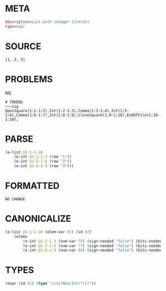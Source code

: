 # META
~~~ini
description=List with integer literals
type=expr
~~~
# SOURCE
~~~roc
[1, 2, 3]
~~~
# PROBLEMS
NIL

~~~
# TOKENS
~~~zig
OpenSquare(1:1-1:2),Int(1:2-1:3),Comma(1:3-1:4),Int(1:5-1:6),Comma(1:6-1:7),Int(1:8-1:9),CloseSquare(1:9-1:10),EndOfFile(1:10-1:10),
~~~
# PARSE
~~~clojure
(e-list @1-1-1-10
	(e-int @1-2-1-3 (raw "1"))
	(e-int @1-5-1-6 (raw "2"))
	(e-int @1-8-1-9 (raw "3")))
~~~
# FORMATTED
~~~roc
NO CHANGE
~~~
# CANONICALIZE
~~~clojure
(e-list @1-1-1-10 (elem-var 81) (id 82)
	(elems
		(e-int @1-2-1-3 (num-var 74) (sign-needed "false") (bits-needed "7") (value "1"))
		(e-int @1-5-1-6 (num-var 77) (sign-needed "false") (bits-needed "7") (value "2"))
		(e-int @1-8-1-9 (num-var 80) (sign-needed "false") (bits-needed "7") (value "3"))))
~~~
# TYPES
~~~clojure
(expr (id 82) (type "List(Num(Int(*)))"))
~~~